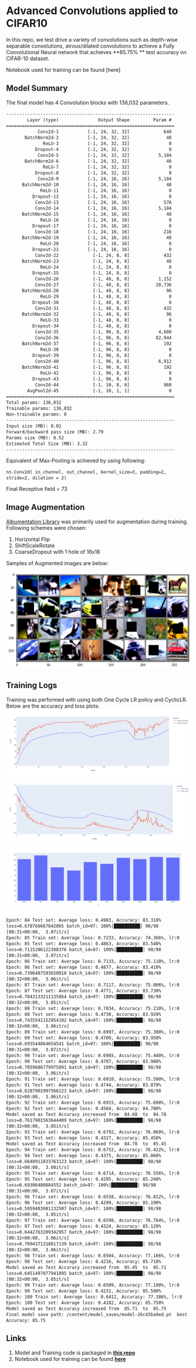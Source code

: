 # Advanced Convolutions applied to CIFAR10

In this repo, we test drive a variety of convolutions such as depth-wise separable convolutions, atrous/dilated convolutions to achieve a Fully Convolutional Neural network that achieves **85.75% ** test accuracy on CIFAR-10 dataset. 

Notebook used for training can be found [here]

## Model Summary

The final model has 4 Convolution blocks with 136,032 parameters.
```
----------------------------------------------------------------
        Layer (type)               Output Shape         Param #
================================================================
            Conv2d-1           [-1, 24, 32, 32]             648
       BatchNorm2d-2           [-1, 24, 32, 32]              48
              ReLU-3           [-1, 24, 32, 32]               0
           Dropout-4           [-1, 24, 32, 32]               0
            Conv2d-5           [-1, 24, 32, 32]           5,184
       BatchNorm2d-6           [-1, 24, 32, 32]              48
              ReLU-7           [-1, 24, 32, 32]               0
           Dropout-8           [-1, 24, 32, 32]               0
            Conv2d-9           [-1, 24, 16, 16]           5,184
      BatchNorm2d-10           [-1, 24, 16, 16]              48
             ReLU-11           [-1, 24, 16, 16]               0
          Dropout-12           [-1, 24, 16, 16]               0
           Conv2d-13           [-1, 24, 16, 16]             576
           Conv2d-14           [-1, 24, 16, 16]           5,184
      BatchNorm2d-15           [-1, 24, 16, 16]              48
             ReLU-16           [-1, 24, 16, 16]               0
          Dropout-17           [-1, 24, 16, 16]               0
           Conv2d-18           [-1, 24, 16, 16]             216
      BatchNorm2d-19           [-1, 24, 16, 16]              48
             ReLU-20           [-1, 24, 16, 16]               0
          Dropout-21           [-1, 24, 16, 16]               0
           Conv2d-22             [-1, 24, 8, 8]             432
      BatchNorm2d-23             [-1, 24, 8, 8]              48
             ReLU-24             [-1, 24, 8, 8]               0
          Dropout-25             [-1, 24, 8, 8]               0
           Conv2d-26             [-1, 48, 8, 8]           1,152
           Conv2d-27             [-1, 48, 8, 8]          20,736
      BatchNorm2d-28             [-1, 48, 8, 8]              96
             ReLU-29             [-1, 48, 8, 8]               0
          Dropout-30             [-1, 48, 8, 8]               0
           Conv2d-31             [-1, 48, 8, 8]             432
      BatchNorm2d-32             [-1, 48, 8, 8]              96
             ReLU-33             [-1, 48, 8, 8]               0
          Dropout-34             [-1, 48, 8, 8]               0
           Conv2d-35             [-1, 96, 8, 8]           4,608
           Conv2d-36             [-1, 96, 8, 8]          82,944
      BatchNorm2d-37             [-1, 96, 8, 8]             192
             ReLU-38             [-1, 96, 8, 8]               0
          Dropout-39             [-1, 96, 8, 8]               0
           Conv2d-40             [-1, 96, 8, 8]           6,912
      BatchNorm2d-41             [-1, 96, 8, 8]             192
             ReLU-42             [-1, 96, 8, 8]               0
          Dropout-43             [-1, 96, 8, 8]               0
           Conv2d-44             [-1, 10, 8, 8]             960
        AvgPool2d-45             [-1, 10, 1, 1]               0
================================================================
Total params: 136,032
Trainable params: 136,032
Non-trainable params: 0
----------------------------------------------------------------
Input size (MB): 0.01
Forward/backward pass size (MB): 2.79
Params size (MB): 0.52
Estimated Total Size (MB): 3.32
----------------------------------------------------------------
```
Equivalent of Max-Pooling is achieved by using following:
```
nn.Conv2d( in_channel, out_channel, kernel_size=3, padding=2, stride=2, dilation = 2)
```
Final Receptive field = 73

## Image Augmentation
[Albumentation Library](https://github.com/albumentations-team/albumentations) was primarily used for augmentation during training. Following schemes were chosen:
1. Horizontal Flip
2. ShiftScaleRotate
3. CoarseDropout with 1 hole of 16x16

Samples of Augmented images are below:

![Augmented Images](https://github.com/rajy4683/EVA6/blob/master/EVA6S7/imgs/S7EVA6_AugmentedImages.png)

## Training Logs
Training was performed with using both One Cycle LR policy and CyclicLR. Below are the accuracy and loss plots:
![Accuracy Plots](https://github.com/rajy4683/EVA6/blob/master/EVA6S7/imgs/S7EVA6_AccuracyPlots.png)
![Loss Plots](https://github.com/rajy4683/EVA6/blob/master/EVA6S7/imgs/S7EVA6_LossPlots.png)
![Classwise Accuracy](https://github.com/rajy4683/EVA6/blob/master/EVA6S7/imgs/S7EVA6_ClasswiseAccuracy.png)

```
Epoch: 84 Test set: Average loss: 0.4903, Accuracy: 83.310%
loss=0.678766667842865 batch_id=97: 100%|██████████| 98/98 [00:31<00:00,  3.07it/s]
Epoch: 85 Train set: Average loss: 0.7233, Accuracy: 74.366%, lr:0
Epoch: 85 Test set: Average loss: 0.4863, Accuracy: 83.540%
loss=0.7115206122398376 batch_id=97: 100%|██████████| 98/98 [00:31<00:00,  3.07it/s]
Epoch: 86 Train set: Average loss: 0.7133, Accuracy: 75.110%, lr:0
Epoch: 86 Test set: Average loss: 0.4877, Accuracy: 83.410%
loss=0.7396487593650818 batch_id=97: 100%|██████████| 98/98 [00:32<00:00,  3.06it/s]
Epoch: 87 Train set: Average loss: 0.7117, Accuracy: 75.006%, lr:0
Epoch: 87 Test set: Average loss: 0.4771, Accuracy: 83.730%
loss=0.7843133211135864 batch_id=97: 100%|██████████| 98/98 [00:32<00:00,  3.05it/s]
Epoch: 88 Train set: Average loss: 0.7034, Accuracy: 75.210%, lr:0
Epoch: 88 Test set: Average loss: 0.4730, Accuracy: 83.920%
loss=0.7435541152954102 batch_id=97: 100%|██████████| 98/98 [00:32<00:00,  3.06it/s]
Epoch: 89 Train set: Average loss: 0.6997, Accuracy: 75.308%, lr:0
Epoch: 89 Test set: Average loss: 0.4700, Accuracy: 83.950%
loss=0.693544864654541 batch_id=97: 100%|██████████| 98/98 [00:31<00:00,  3.07it/s]
Epoch: 90 Train set: Average loss: 0.6985, Accuracy: 75.440%, lr:0
Epoch: 90 Test set: Average loss: 0.4707, Accuracy: 83.980%
loss=0.7059686779975891 batch_id=97: 100%|██████████| 98/98 [00:32<00:00,  3.06it/s]
Epoch: 91 Train set: Average loss: 0.6910, Accuracy: 75.500%, lr:0
Epoch: 91 Test set: Average loss: 0.4744, Accuracy: 83.870%
loss=0.6287901997566223 batch_id=97: 100%|██████████| 98/98 [00:32<00:00,  3.06it/s]
Epoch: 92 Train set: Average loss: 0.6915, Accuracy: 75.698%, lr:0
Epoch: 92 Test set: Average loss: 0.4504, Accuracy: 84.780%
Model saved as Test Accuracy increased from  84.68  to  84.78
loss=0.7617901563644409 batch_id=97: 100%|██████████| 98/98 [00:32<00:00,  3.05it/s]
Epoch: 93 Train set: Average loss: 0.6792, Accuracy: 76.060%, lr:0
Epoch: 93 Test set: Average loss: 0.4327, Accuracy: 85.450%
Model saved as Test Accuracy increased from  84.78  to  85.45
Epoch: 94 Train set: Average loss: 0.6752, Accuracy: 76.422%, lr:0
Epoch: 94 Test set: Average loss: 0.4375, Accuracy: 85.060%
loss=0.6648911833763123 batch_id=97: 100%|██████████| 98/98 [00:31<00:00,  3.08it/s]
Epoch: 95 Train set: Average loss: 0.6714, Accuracy: 76.556%, lr:0
Epoch: 95 Test set: Average loss: 0.4295, Accuracy: 85.240%
loss=0.69306480884552 batch_id=97: 100%|██████████| 98/98 [00:31<00:00,  3.07it/s]
Epoch: 96 Train set: Average loss: 0.6558, Accuracy: 76.812%, lr:0
Epoch: 96 Test set: Average loss: 0.4299, Accuracy: 85.190%
loss=0.5959483981132507 batch_id=97: 100%|██████████| 98/98 [00:32<00:00,  3.05it/s]
Epoch: 97 Train set: Average loss: 0.6598, Accuracy: 76.764%, lr:0
Epoch: 97 Test set: Average loss: 0.4324, Accuracy: 85.120%
loss=0.6442763209342957 batch_id=97: 100%|██████████| 98/98 [00:32<00:00,  3.06it/s]
loss=0.7094371318817139 batch_id=97: 100%|██████████| 98/98 [00:32<00:00,  3.06it/s]
Epoch: 98 Train set: Average loss: 0.6504, Accuracy: 77.166%, lr:0
Epoch: 98 Test set: Average loss: 0.4216, Accuracy: 85.710%
Model saved as Test Accuracy increased from  85.45  to  85.71
loss=0.6451497077941895 batch_id=97: 100%|██████████| 98/98 [00:32<00:00,  3.05it/s]
Epoch: 99 Train set: Average loss: 0.6509, Accuracy: 77.190%, lr:0
Epoch: 99 Test set: Average loss: 0.4231, Accuracy: 85.580%
Epoch: 100 Train set: Average loss: 0.6412, Accuracy: 77.386%, lr:0
Epoch: 100 Test set: Average loss: 0.4182, Accuracy: 85.750%
Model saved as Test Accuracy increased from  85.71  to  85.75
Final model save path: /content/model_saves/model-26c43ba9ed.pt  best Accuracy: 85.75
```
## Links
1. Model and Training code is packaged in **[this repo](https://github.com/rajy4683/mini-Rekog)**
2. Notebook used for training can be found **[here](https://github.com/rajy4683/EVA6/blob/master/EVA6S7/S7EVA4_AdvancedConv_Final.ipynb)**

